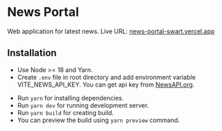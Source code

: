 # News Portal
Web application for latest news.
Live URL: [news-portal-swart.vercel.app](https://news-portal-swart.vercel.app/)

## Installation
- Use Node >= 18 and Yarn.
- Create ```.env``` file in root directory and add environment variable VITE_NEWS_API_KEY. You can get api key from [NewsAPI.org](https://newsapi.org/).

* Run ```yarn``` for installing dependencies.
* Run ```yarn dev``` for running development server.
* Run ```yarn build``` for creating build.
* You can preview the build using ```yarn preview``` command.
